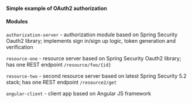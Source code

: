 #### Simple example of OAuth2 authorization

#### Modules
`authorization-server` - authorization module based on Spring Security Oauth2 library; implements sign in/sign up logic, token generation and verification

`resource-one` - resource server based on Spring Security Oauth2 library; has one REST endpoint `/resource/foo/{id}`

`resource-two` - second resource server based on latest Spring Security 5.2 stack; has one REST endpoint `/resource2/get`

`angular-client` - client app based on Angular JS framework